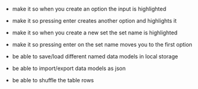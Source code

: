 - make it so when you create an option the input is highlighted
- make it so pressing enter creates another option and highlights it
- make it so when you create a new set the set name is highlighted
- make it so pressing enter on the set name moves you to the first option

- be able to save/load different named data models in local storage
- be able to import/export data models as json

- be able to shuffle the table rows
